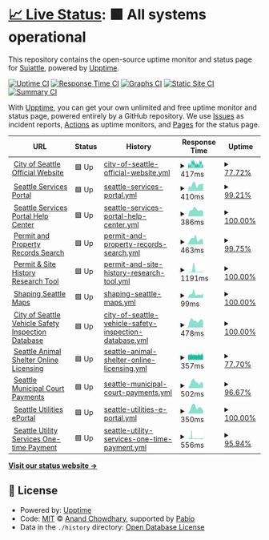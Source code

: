 # [📈 Live Status](https://Suiattle.github.io/upptime): <!--live status--> **🟩 All systems operational**

This repository contains the open-source uptime monitor and status page for [Suiattle](https://Suiattle.github.io/upptime), powered by [Upptime](https://github.com/upptime/upptime).

[![Uptime CI](https://github.com/Suiattle/upptime/workflows/Uptime%20CI/badge.svg)](https://github.com/Suiattle/upptime/actions?query=workflow%3A%22Uptime+CI%22)
[![Response Time CI](https://github.com/Suiattle/upptime/workflows/Response%20Time%20CI/badge.svg)](https://github.com/Suiattle/upptime/actions?query=workflow%3A%22Response+Time+CI%22)
[![Graphs CI](https://github.com/Suiattle/upptime/workflows/Graphs%20CI/badge.svg)](https://github.com/Suiattle/upptime/actions?query=workflow%3A%22Graphs+CI%22)
[![Static Site CI](https://github.com/Suiattle/upptime/workflows/Static%20Site%20CI/badge.svg)](https://github.com/Suiattle/upptime/actions?query=workflow%3A%22Static+Site+CI%22)
[![Summary CI](https://github.com/Suiattle/upptime/workflows/Summary%20CI/badge.svg)](https://github.com/Suiattle/upptime/actions?query=workflow%3A%22Summary+CI%22)

With [Upptime](https://upptime.js.org), you can get your own unlimited and free uptime monitor and status page, powered entirely by a GitHub repository. We use [Issues](https://github.com/Suiattle/upptime/issues) as incident reports, [Actions](https://github.com/Suiattle/upptime/actions) as uptime monitors, and [Pages](https://Suiattle.github.io/upptime) for the status page.

<!--start: status pages-->
<!-- This summary is generated by Upptime (https://github.com/upptime/upptime) -->
<!-- Do not edit this manually, your changes will be overwritten -->
<!-- prettier-ignore -->
| URL | Status | History | Response Time | Uptime |
| --- | ------ | ------- | ------------- | ------ |
| <img alt="" src="https://icons.duckduckgo.com/ip3/www.seattle.gov.ico" height="13"> [City of Seattle Official Website](https://www.seattle.gov) | 🟩 Up | [city-of-seattle-official-website.yml](https://github.com/Suiattle/upptime/commits/HEAD/history/city-of-seattle-official-website.yml) | <details><summary><img alt="Response time graph" src="./graphs/city-of-seattle-official-website/response-time-week.png" height="20"> 417ms</summary><br><a href="https://Suiattle.github.io/upptime/history/city-of-seattle-official-website"><img alt="Response time 411" src="https://img.shields.io/endpoint?url=https%3A%2F%2Fraw.githubusercontent.com%2FSuiattle%2Fupptime%2FHEAD%2Fapi%2Fcity-of-seattle-official-website%2Fresponse-time.json"></a><br><a href="https://Suiattle.github.io/upptime/history/city-of-seattle-official-website"><img alt="24-hour response time 262" src="https://img.shields.io/endpoint?url=https%3A%2F%2Fraw.githubusercontent.com%2FSuiattle%2Fupptime%2FHEAD%2Fapi%2Fcity-of-seattle-official-website%2Fresponse-time-day.json"></a><br><a href="https://Suiattle.github.io/upptime/history/city-of-seattle-official-website"><img alt="7-day response time 417" src="https://img.shields.io/endpoint?url=https%3A%2F%2Fraw.githubusercontent.com%2FSuiattle%2Fupptime%2FHEAD%2Fapi%2Fcity-of-seattle-official-website%2Fresponse-time-week.json"></a><br><a href="https://Suiattle.github.io/upptime/history/city-of-seattle-official-website"><img alt="30-day response time 386" src="https://img.shields.io/endpoint?url=https%3A%2F%2Fraw.githubusercontent.com%2FSuiattle%2Fupptime%2FHEAD%2Fapi%2Fcity-of-seattle-official-website%2Fresponse-time-month.json"></a><br><a href="https://Suiattle.github.io/upptime/history/city-of-seattle-official-website"><img alt="1-year response time 411" src="https://img.shields.io/endpoint?url=https%3A%2F%2Fraw.githubusercontent.com%2FSuiattle%2Fupptime%2FHEAD%2Fapi%2Fcity-of-seattle-official-website%2Fresponse-time-year.json"></a></details> | <details><summary><a href="https://Suiattle.github.io/upptime/history/city-of-seattle-official-website">77.72%</a></summary><a href="https://Suiattle.github.io/upptime/history/city-of-seattle-official-website"><img alt="All-time uptime 97.96%" src="https://img.shields.io/endpoint?url=https%3A%2F%2Fraw.githubusercontent.com%2FSuiattle%2Fupptime%2FHEAD%2Fapi%2Fcity-of-seattle-official-website%2Fuptime.json"></a><br><a href="https://Suiattle.github.io/upptime/history/city-of-seattle-official-website"><img alt="24-hour uptime 47.36%" src="https://img.shields.io/endpoint?url=https%3A%2F%2Fraw.githubusercontent.com%2FSuiattle%2Fupptime%2FHEAD%2Fapi%2Fcity-of-seattle-official-website%2Fuptime-day.json"></a><br><a href="https://Suiattle.github.io/upptime/history/city-of-seattle-official-website"><img alt="7-day uptime 77.72%" src="https://img.shields.io/endpoint?url=https%3A%2F%2Fraw.githubusercontent.com%2FSuiattle%2Fupptime%2FHEAD%2Fapi%2Fcity-of-seattle-official-website%2Fuptime-week.json"></a><br><a href="https://Suiattle.github.io/upptime/history/city-of-seattle-official-website"><img alt="30-day uptime 92.71%" src="https://img.shields.io/endpoint?url=https%3A%2F%2Fraw.githubusercontent.com%2FSuiattle%2Fupptime%2FHEAD%2Fapi%2Fcity-of-seattle-official-website%2Fuptime-month.json"></a><br><a href="https://Suiattle.github.io/upptime/history/city-of-seattle-official-website"><img alt="1-year uptime 97.96%" src="https://img.shields.io/endpoint?url=https%3A%2F%2Fraw.githubusercontent.com%2FSuiattle%2Fupptime%2FHEAD%2Fapi%2Fcity-of-seattle-official-website%2Fuptime-year.json"></a></details>
| <img alt="" src="https://icons.duckduckgo.com/ip3/services.seattle.gov.ico" height="13"> [Seattle Services Portal](https://services.seattle.gov/portal/) | 🟩 Up | [seattle-services-portal.yml](https://github.com/Suiattle/upptime/commits/HEAD/history/seattle-services-portal.yml) | <details><summary><img alt="Response time graph" src="./graphs/seattle-services-portal/response-time-week.png" height="20"> 410ms</summary><br><a href="https://Suiattle.github.io/upptime/history/seattle-services-portal"><img alt="Response time 393" src="https://img.shields.io/endpoint?url=https%3A%2F%2Fraw.githubusercontent.com%2FSuiattle%2Fupptime%2FHEAD%2Fapi%2Fseattle-services-portal%2Fresponse-time.json"></a><br><a href="https://Suiattle.github.io/upptime/history/seattle-services-portal"><img alt="24-hour response time 468" src="https://img.shields.io/endpoint?url=https%3A%2F%2Fraw.githubusercontent.com%2FSuiattle%2Fupptime%2FHEAD%2Fapi%2Fseattle-services-portal%2Fresponse-time-day.json"></a><br><a href="https://Suiattle.github.io/upptime/history/seattle-services-portal"><img alt="7-day response time 410" src="https://img.shields.io/endpoint?url=https%3A%2F%2Fraw.githubusercontent.com%2FSuiattle%2Fupptime%2FHEAD%2Fapi%2Fseattle-services-portal%2Fresponse-time-week.json"></a><br><a href="https://Suiattle.github.io/upptime/history/seattle-services-portal"><img alt="30-day response time 384" src="https://img.shields.io/endpoint?url=https%3A%2F%2Fraw.githubusercontent.com%2FSuiattle%2Fupptime%2FHEAD%2Fapi%2Fseattle-services-portal%2Fresponse-time-month.json"></a><br><a href="https://Suiattle.github.io/upptime/history/seattle-services-portal"><img alt="1-year response time 393" src="https://img.shields.io/endpoint?url=https%3A%2F%2Fraw.githubusercontent.com%2FSuiattle%2Fupptime%2FHEAD%2Fapi%2Fseattle-services-portal%2Fresponse-time-year.json"></a></details> | <details><summary><a href="https://Suiattle.github.io/upptime/history/seattle-services-portal">99.21%</a></summary><a href="https://Suiattle.github.io/upptime/history/seattle-services-portal"><img alt="All-time uptime 99.75%" src="https://img.shields.io/endpoint?url=https%3A%2F%2Fraw.githubusercontent.com%2FSuiattle%2Fupptime%2FHEAD%2Fapi%2Fseattle-services-portal%2Fuptime.json"></a><br><a href="https://Suiattle.github.io/upptime/history/seattle-services-portal"><img alt="24-hour uptime 98.55%" src="https://img.shields.io/endpoint?url=https%3A%2F%2Fraw.githubusercontent.com%2FSuiattle%2Fupptime%2FHEAD%2Fapi%2Fseattle-services-portal%2Fuptime-day.json"></a><br><a href="https://Suiattle.github.io/upptime/history/seattle-services-portal"><img alt="7-day uptime 99.21%" src="https://img.shields.io/endpoint?url=https%3A%2F%2Fraw.githubusercontent.com%2FSuiattle%2Fupptime%2FHEAD%2Fapi%2Fseattle-services-portal%2Fuptime-week.json"></a><br><a href="https://Suiattle.github.io/upptime/history/seattle-services-portal"><img alt="30-day uptime 99.48%" src="https://img.shields.io/endpoint?url=https%3A%2F%2Fraw.githubusercontent.com%2FSuiattle%2Fupptime%2FHEAD%2Fapi%2Fseattle-services-portal%2Fuptime-month.json"></a><br><a href="https://Suiattle.github.io/upptime/history/seattle-services-portal"><img alt="1-year uptime 99.75%" src="https://img.shields.io/endpoint?url=https%3A%2F%2Fraw.githubusercontent.com%2FSuiattle%2Fupptime%2FHEAD%2Fapi%2Fseattle-services-portal%2Fuptime-year.json"></a></details>
| <img alt="" src="https://icons.duckduckgo.com/ip3/seattlegov.zendesk.com.ico" height="13"> [Seattle Services Portal Help Center](https://seattlegov.zendesk.com/hc/) | 🟩 Up | [seattle-services-portal-help-center.yml](https://github.com/Suiattle/upptime/commits/HEAD/history/seattle-services-portal-help-center.yml) | <details><summary><img alt="Response time graph" src="./graphs/seattle-services-portal-help-center/response-time-week.png" height="20"> 386ms</summary><br><a href="https://Suiattle.github.io/upptime/history/seattle-services-portal-help-center"><img alt="Response time 407" src="https://img.shields.io/endpoint?url=https%3A%2F%2Fraw.githubusercontent.com%2FSuiattle%2Fupptime%2FHEAD%2Fapi%2Fseattle-services-portal-help-center%2Fresponse-time.json"></a><br><a href="https://Suiattle.github.io/upptime/history/seattle-services-portal-help-center"><img alt="24-hour response time 307" src="https://img.shields.io/endpoint?url=https%3A%2F%2Fraw.githubusercontent.com%2FSuiattle%2Fupptime%2FHEAD%2Fapi%2Fseattle-services-portal-help-center%2Fresponse-time-day.json"></a><br><a href="https://Suiattle.github.io/upptime/history/seattle-services-portal-help-center"><img alt="7-day response time 386" src="https://img.shields.io/endpoint?url=https%3A%2F%2Fraw.githubusercontent.com%2FSuiattle%2Fupptime%2FHEAD%2Fapi%2Fseattle-services-portal-help-center%2Fresponse-time-week.json"></a><br><a href="https://Suiattle.github.io/upptime/history/seattle-services-portal-help-center"><img alt="30-day response time 383" src="https://img.shields.io/endpoint?url=https%3A%2F%2Fraw.githubusercontent.com%2FSuiattle%2Fupptime%2FHEAD%2Fapi%2Fseattle-services-portal-help-center%2Fresponse-time-month.json"></a><br><a href="https://Suiattle.github.io/upptime/history/seattle-services-portal-help-center"><img alt="1-year response time 407" src="https://img.shields.io/endpoint?url=https%3A%2F%2Fraw.githubusercontent.com%2FSuiattle%2Fupptime%2FHEAD%2Fapi%2Fseattle-services-portal-help-center%2Fresponse-time-year.json"></a></details> | <details><summary><a href="https://Suiattle.github.io/upptime/history/seattle-services-portal-help-center">100.00%</a></summary><a href="https://Suiattle.github.io/upptime/history/seattle-services-portal-help-center"><img alt="All-time uptime 100.00%" src="https://img.shields.io/endpoint?url=https%3A%2F%2Fraw.githubusercontent.com%2FSuiattle%2Fupptime%2FHEAD%2Fapi%2Fseattle-services-portal-help-center%2Fuptime.json"></a><br><a href="https://Suiattle.github.io/upptime/history/seattle-services-portal-help-center"><img alt="24-hour uptime 100.00%" src="https://img.shields.io/endpoint?url=https%3A%2F%2Fraw.githubusercontent.com%2FSuiattle%2Fupptime%2FHEAD%2Fapi%2Fseattle-services-portal-help-center%2Fuptime-day.json"></a><br><a href="https://Suiattle.github.io/upptime/history/seattle-services-portal-help-center"><img alt="7-day uptime 100.00%" src="https://img.shields.io/endpoint?url=https%3A%2F%2Fraw.githubusercontent.com%2FSuiattle%2Fupptime%2FHEAD%2Fapi%2Fseattle-services-portal-help-center%2Fuptime-week.json"></a><br><a href="https://Suiattle.github.io/upptime/history/seattle-services-portal-help-center"><img alt="30-day uptime 100.00%" src="https://img.shields.io/endpoint?url=https%3A%2F%2Fraw.githubusercontent.com%2FSuiattle%2Fupptime%2FHEAD%2Fapi%2Fseattle-services-portal-help-center%2Fuptime-month.json"></a><br><a href="https://Suiattle.github.io/upptime/history/seattle-services-portal-help-center"><img alt="1-year uptime 100.00%" src="https://img.shields.io/endpoint?url=https%3A%2F%2Fraw.githubusercontent.com%2FSuiattle%2Fupptime%2FHEAD%2Fapi%2Fseattle-services-portal-help-center%2Fuptime-year.json"></a></details>
| <img alt="" src="https://icons.duckduckgo.com/ip3/web.seattle.gov.ico" height="13"> [Permit and Property Records Search](https://web.seattle.gov/dpd/edms/) | 🟩 Up | [permit-and-property-records-search.yml](https://github.com/Suiattle/upptime/commits/HEAD/history/permit-and-property-records-search.yml) | <details><summary><img alt="Response time graph" src="./graphs/permit-and-property-records-search/response-time-week.png" height="20"> 463ms</summary><br><a href="https://Suiattle.github.io/upptime/history/permit-and-property-records-search"><img alt="Response time 291" src="https://img.shields.io/endpoint?url=https%3A%2F%2Fraw.githubusercontent.com%2FSuiattle%2Fupptime%2FHEAD%2Fapi%2Fpermit-and-property-records-search%2Fresponse-time.json"></a><br><a href="https://Suiattle.github.io/upptime/history/permit-and-property-records-search"><img alt="24-hour response time 339" src="https://img.shields.io/endpoint?url=https%3A%2F%2Fraw.githubusercontent.com%2FSuiattle%2Fupptime%2FHEAD%2Fapi%2Fpermit-and-property-records-search%2Fresponse-time-day.json"></a><br><a href="https://Suiattle.github.io/upptime/history/permit-and-property-records-search"><img alt="7-day response time 463" src="https://img.shields.io/endpoint?url=https%3A%2F%2Fraw.githubusercontent.com%2FSuiattle%2Fupptime%2FHEAD%2Fapi%2Fpermit-and-property-records-search%2Fresponse-time-week.json"></a><br><a href="https://Suiattle.github.io/upptime/history/permit-and-property-records-search"><img alt="30-day response time 340" src="https://img.shields.io/endpoint?url=https%3A%2F%2Fraw.githubusercontent.com%2FSuiattle%2Fupptime%2FHEAD%2Fapi%2Fpermit-and-property-records-search%2Fresponse-time-month.json"></a><br><a href="https://Suiattle.github.io/upptime/history/permit-and-property-records-search"><img alt="1-year response time 291" src="https://img.shields.io/endpoint?url=https%3A%2F%2Fraw.githubusercontent.com%2FSuiattle%2Fupptime%2FHEAD%2Fapi%2Fpermit-and-property-records-search%2Fresponse-time-year.json"></a></details> | <details><summary><a href="https://Suiattle.github.io/upptime/history/permit-and-property-records-search">99.75%</a></summary><a href="https://Suiattle.github.io/upptime/history/permit-and-property-records-search"><img alt="All-time uptime 99.98%" src="https://img.shields.io/endpoint?url=https%3A%2F%2Fraw.githubusercontent.com%2FSuiattle%2Fupptime%2FHEAD%2Fapi%2Fpermit-and-property-records-search%2Fuptime.json"></a><br><a href="https://Suiattle.github.io/upptime/history/permit-and-property-records-search"><img alt="24-hour uptime 100.00%" src="https://img.shields.io/endpoint?url=https%3A%2F%2Fraw.githubusercontent.com%2FSuiattle%2Fupptime%2FHEAD%2Fapi%2Fpermit-and-property-records-search%2Fuptime-day.json"></a><br><a href="https://Suiattle.github.io/upptime/history/permit-and-property-records-search"><img alt="7-day uptime 99.75%" src="https://img.shields.io/endpoint?url=https%3A%2F%2Fraw.githubusercontent.com%2FSuiattle%2Fupptime%2FHEAD%2Fapi%2Fpermit-and-property-records-search%2Fuptime-week.json"></a><br><a href="https://Suiattle.github.io/upptime/history/permit-and-property-records-search"><img alt="30-day uptime 99.94%" src="https://img.shields.io/endpoint?url=https%3A%2F%2Fraw.githubusercontent.com%2FSuiattle%2Fupptime%2FHEAD%2Fapi%2Fpermit-and-property-records-search%2Fuptime-month.json"></a><br><a href="https://Suiattle.github.io/upptime/history/permit-and-property-records-search"><img alt="1-year uptime 99.98%" src="https://img.shields.io/endpoint?url=https%3A%2F%2Fraw.githubusercontent.com%2FSuiattle%2Fupptime%2FHEAD%2Fapi%2Fpermit-and-property-records-search%2Fuptime-year.json"></a></details>
| <img alt="" src="https://icons.duckduckgo.com/ip3/maps.seattle.gov.ico" height="13"> [Permit & Site History Research Tool](https://maps.seattle.gov/sdcipermithistory/) | 🟩 Up | [permit-and-site-history-research-tool.yml](https://github.com/Suiattle/upptime/commits/HEAD/history/permit-and-site-history-research-tool.yml) | <details><summary><img alt="Response time graph" src="./graphs/permit-and-site-history-research-tool/response-time-week.png" height="20"> 1191ms</summary><br><a href="https://Suiattle.github.io/upptime/history/permit-and-site-history-research-tool"><img alt="Response time 496" src="https://img.shields.io/endpoint?url=https%3A%2F%2Fraw.githubusercontent.com%2FSuiattle%2Fupptime%2FHEAD%2Fapi%2Fpermit-and-site-history-research-tool%2Fresponse-time.json"></a><br><a href="https://Suiattle.github.io/upptime/history/permit-and-site-history-research-tool"><img alt="24-hour response time 347" src="https://img.shields.io/endpoint?url=https%3A%2F%2Fraw.githubusercontent.com%2FSuiattle%2Fupptime%2FHEAD%2Fapi%2Fpermit-and-site-history-research-tool%2Fresponse-time-day.json"></a><br><a href="https://Suiattle.github.io/upptime/history/permit-and-site-history-research-tool"><img alt="7-day response time 1191" src="https://img.shields.io/endpoint?url=https%3A%2F%2Fraw.githubusercontent.com%2FSuiattle%2Fupptime%2FHEAD%2Fapi%2Fpermit-and-site-history-research-tool%2Fresponse-time-week.json"></a><br><a href="https://Suiattle.github.io/upptime/history/permit-and-site-history-research-tool"><img alt="30-day response time 513" src="https://img.shields.io/endpoint?url=https%3A%2F%2Fraw.githubusercontent.com%2FSuiattle%2Fupptime%2FHEAD%2Fapi%2Fpermit-and-site-history-research-tool%2Fresponse-time-month.json"></a><br><a href="https://Suiattle.github.io/upptime/history/permit-and-site-history-research-tool"><img alt="1-year response time 496" src="https://img.shields.io/endpoint?url=https%3A%2F%2Fraw.githubusercontent.com%2FSuiattle%2Fupptime%2FHEAD%2Fapi%2Fpermit-and-site-history-research-tool%2Fresponse-time-year.json"></a></details> | <details><summary><a href="https://Suiattle.github.io/upptime/history/permit-and-site-history-research-tool">100.00%</a></summary><a href="https://Suiattle.github.io/upptime/history/permit-and-site-history-research-tool"><img alt="All-time uptime 99.99%" src="https://img.shields.io/endpoint?url=https%3A%2F%2Fraw.githubusercontent.com%2FSuiattle%2Fupptime%2FHEAD%2Fapi%2Fpermit-and-site-history-research-tool%2Fuptime.json"></a><br><a href="https://Suiattle.github.io/upptime/history/permit-and-site-history-research-tool"><img alt="24-hour uptime 100.00%" src="https://img.shields.io/endpoint?url=https%3A%2F%2Fraw.githubusercontent.com%2FSuiattle%2Fupptime%2FHEAD%2Fapi%2Fpermit-and-site-history-research-tool%2Fuptime-day.json"></a><br><a href="https://Suiattle.github.io/upptime/history/permit-and-site-history-research-tool"><img alt="7-day uptime 100.00%" src="https://img.shields.io/endpoint?url=https%3A%2F%2Fraw.githubusercontent.com%2FSuiattle%2Fupptime%2FHEAD%2Fapi%2Fpermit-and-site-history-research-tool%2Fuptime-week.json"></a><br><a href="https://Suiattle.github.io/upptime/history/permit-and-site-history-research-tool"><img alt="30-day uptime 100.00%" src="https://img.shields.io/endpoint?url=https%3A%2F%2Fraw.githubusercontent.com%2FSuiattle%2Fupptime%2FHEAD%2Fapi%2Fpermit-and-site-history-research-tool%2Fuptime-month.json"></a><br><a href="https://Suiattle.github.io/upptime/history/permit-and-site-history-research-tool"><img alt="1-year uptime 99.99%" src="https://img.shields.io/endpoint?url=https%3A%2F%2Fraw.githubusercontent.com%2FSuiattle%2Fupptime%2FHEAD%2Fapi%2Fpermit-and-site-history-research-tool%2Fuptime-year.json"></a></details>
| <img alt="" src="https://icons.duckduckgo.com/ip3/web.seattle.gov.ico" height="13"> [Shaping Seattle Maps](https://web.seattle.gov/sdci/ShapingSeattle/) | 🟩 Up | [shaping-seattle-maps.yml](https://github.com/Suiattle/upptime/commits/HEAD/history/shaping-seattle-maps.yml) | <details><summary><img alt="Response time graph" src="./graphs/shaping-seattle-maps/response-time-week.png" height="20"> 99ms</summary><br><a href="https://Suiattle.github.io/upptime/history/shaping-seattle-maps"><img alt="Response time 112" src="https://img.shields.io/endpoint?url=https%3A%2F%2Fraw.githubusercontent.com%2FSuiattle%2Fupptime%2FHEAD%2Fapi%2Fshaping-seattle-maps%2Fresponse-time.json"></a><br><a href="https://Suiattle.github.io/upptime/history/shaping-seattle-maps"><img alt="24-hour response time 108" src="https://img.shields.io/endpoint?url=https%3A%2F%2Fraw.githubusercontent.com%2FSuiattle%2Fupptime%2FHEAD%2Fapi%2Fshaping-seattle-maps%2Fresponse-time-day.json"></a><br><a href="https://Suiattle.github.io/upptime/history/shaping-seattle-maps"><img alt="7-day response time 99" src="https://img.shields.io/endpoint?url=https%3A%2F%2Fraw.githubusercontent.com%2FSuiattle%2Fupptime%2FHEAD%2Fapi%2Fshaping-seattle-maps%2Fresponse-time-week.json"></a><br><a href="https://Suiattle.github.io/upptime/history/shaping-seattle-maps"><img alt="30-day response time 218" src="https://img.shields.io/endpoint?url=https%3A%2F%2Fraw.githubusercontent.com%2FSuiattle%2Fupptime%2FHEAD%2Fapi%2Fshaping-seattle-maps%2Fresponse-time-month.json"></a><br><a href="https://Suiattle.github.io/upptime/history/shaping-seattle-maps"><img alt="1-year response time 112" src="https://img.shields.io/endpoint?url=https%3A%2F%2Fraw.githubusercontent.com%2FSuiattle%2Fupptime%2FHEAD%2Fapi%2Fshaping-seattle-maps%2Fresponse-time-year.json"></a></details> | <details><summary><a href="https://Suiattle.github.io/upptime/history/shaping-seattle-maps">100.00%</a></summary><a href="https://Suiattle.github.io/upptime/history/shaping-seattle-maps"><img alt="All-time uptime 99.93%" src="https://img.shields.io/endpoint?url=https%3A%2F%2Fraw.githubusercontent.com%2FSuiattle%2Fupptime%2FHEAD%2Fapi%2Fshaping-seattle-maps%2Fuptime.json"></a><br><a href="https://Suiattle.github.io/upptime/history/shaping-seattle-maps"><img alt="24-hour uptime 100.00%" src="https://img.shields.io/endpoint?url=https%3A%2F%2Fraw.githubusercontent.com%2FSuiattle%2Fupptime%2FHEAD%2Fapi%2Fshaping-seattle-maps%2Fuptime-day.json"></a><br><a href="https://Suiattle.github.io/upptime/history/shaping-seattle-maps"><img alt="7-day uptime 100.00%" src="https://img.shields.io/endpoint?url=https%3A%2F%2Fraw.githubusercontent.com%2FSuiattle%2Fupptime%2FHEAD%2Fapi%2Fshaping-seattle-maps%2Fuptime-week.json"></a><br><a href="https://Suiattle.github.io/upptime/history/shaping-seattle-maps"><img alt="30-day uptime 99.92%" src="https://img.shields.io/endpoint?url=https%3A%2F%2Fraw.githubusercontent.com%2FSuiattle%2Fupptime%2FHEAD%2Fapi%2Fshaping-seattle-maps%2Fuptime-month.json"></a><br><a href="https://Suiattle.github.io/upptime/history/shaping-seattle-maps"><img alt="1-year uptime 99.93%" src="https://img.shields.io/endpoint?url=https%3A%2F%2Fraw.githubusercontent.com%2FSuiattle%2Fupptime%2FHEAD%2Fapi%2Fshaping-seattle-maps%2Fuptime-year.json"></a></details>
| <img alt="" src="https://icons.duckduckgo.com/ip3/web6.seattle.gov.ico" height="13"> [City of Seattle Vehicle Safety Inspection Database](https://web6.seattle.gov/FAS/Vsid) | 🟩 Up | [city-of-seattle-vehicle-safety-inspection-database.yml](https://github.com/Suiattle/upptime/commits/HEAD/history/city-of-seattle-vehicle-safety-inspection-database.yml) | <details><summary><img alt="Response time graph" src="./graphs/city-of-seattle-vehicle-safety-inspection-database/response-time-week.png" height="20"> 478ms</summary><br><a href="https://Suiattle.github.io/upptime/history/city-of-seattle-vehicle-safety-inspection-database"><img alt="Response time 350" src="https://img.shields.io/endpoint?url=https%3A%2F%2Fraw.githubusercontent.com%2FSuiattle%2Fupptime%2FHEAD%2Fapi%2Fcity-of-seattle-vehicle-safety-inspection-database%2Fresponse-time.json"></a><br><a href="https://Suiattle.github.io/upptime/history/city-of-seattle-vehicle-safety-inspection-database"><img alt="24-hour response time 452" src="https://img.shields.io/endpoint?url=https%3A%2F%2Fraw.githubusercontent.com%2FSuiattle%2Fupptime%2FHEAD%2Fapi%2Fcity-of-seattle-vehicle-safety-inspection-database%2Fresponse-time-day.json"></a><br><a href="https://Suiattle.github.io/upptime/history/city-of-seattle-vehicle-safety-inspection-database"><img alt="7-day response time 478" src="https://img.shields.io/endpoint?url=https%3A%2F%2Fraw.githubusercontent.com%2FSuiattle%2Fupptime%2FHEAD%2Fapi%2Fcity-of-seattle-vehicle-safety-inspection-database%2Fresponse-time-week.json"></a><br><a href="https://Suiattle.github.io/upptime/history/city-of-seattle-vehicle-safety-inspection-database"><img alt="30-day response time 387" src="https://img.shields.io/endpoint?url=https%3A%2F%2Fraw.githubusercontent.com%2FSuiattle%2Fupptime%2FHEAD%2Fapi%2Fcity-of-seattle-vehicle-safety-inspection-database%2Fresponse-time-month.json"></a><br><a href="https://Suiattle.github.io/upptime/history/city-of-seattle-vehicle-safety-inspection-database"><img alt="1-year response time 350" src="https://img.shields.io/endpoint?url=https%3A%2F%2Fraw.githubusercontent.com%2FSuiattle%2Fupptime%2FHEAD%2Fapi%2Fcity-of-seattle-vehicle-safety-inspection-database%2Fresponse-time-year.json"></a></details> | <details><summary><a href="https://Suiattle.github.io/upptime/history/city-of-seattle-vehicle-safety-inspection-database">100.00%</a></summary><a href="https://Suiattle.github.io/upptime/history/city-of-seattle-vehicle-safety-inspection-database"><img alt="All-time uptime 100.00%" src="https://img.shields.io/endpoint?url=https%3A%2F%2Fraw.githubusercontent.com%2FSuiattle%2Fupptime%2FHEAD%2Fapi%2Fcity-of-seattle-vehicle-safety-inspection-database%2Fuptime.json"></a><br><a href="https://Suiattle.github.io/upptime/history/city-of-seattle-vehicle-safety-inspection-database"><img alt="24-hour uptime 100.00%" src="https://img.shields.io/endpoint?url=https%3A%2F%2Fraw.githubusercontent.com%2FSuiattle%2Fupptime%2FHEAD%2Fapi%2Fcity-of-seattle-vehicle-safety-inspection-database%2Fuptime-day.json"></a><br><a href="https://Suiattle.github.io/upptime/history/city-of-seattle-vehicle-safety-inspection-database"><img alt="7-day uptime 100.00%" src="https://img.shields.io/endpoint?url=https%3A%2F%2Fraw.githubusercontent.com%2FSuiattle%2Fupptime%2FHEAD%2Fapi%2Fcity-of-seattle-vehicle-safety-inspection-database%2Fuptime-week.json"></a><br><a href="https://Suiattle.github.io/upptime/history/city-of-seattle-vehicle-safety-inspection-database"><img alt="30-day uptime 100.00%" src="https://img.shields.io/endpoint?url=https%3A%2F%2Fraw.githubusercontent.com%2FSuiattle%2Fupptime%2FHEAD%2Fapi%2Fcity-of-seattle-vehicle-safety-inspection-database%2Fuptime-month.json"></a><br><a href="https://Suiattle.github.io/upptime/history/city-of-seattle-vehicle-safety-inspection-database"><img alt="1-year uptime 100.00%" src="https://img.shields.io/endpoint?url=https%3A%2F%2Fraw.githubusercontent.com%2FSuiattle%2Fupptime%2FHEAD%2Fapi%2Fcity-of-seattle-vehicle-safety-inspection-database%2Fuptime-year.json"></a></details>
| <img alt="" src="https://icons.duckduckgo.com/ip3/www.seattle.gov.ico" height="13"> [Seattle Animal Shelter Online Licensing](https://www.seattle.gov/animal-shelter/license/online-pet-licensing) | 🟩 Up | [seattle-animal-shelter-online-licensing.yml](https://github.com/Suiattle/upptime/commits/HEAD/history/seattle-animal-shelter-online-licensing.yml) | <details><summary><img alt="Response time graph" src="./graphs/seattle-animal-shelter-online-licensing/response-time-week.png" height="20"> 357ms</summary><br><a href="https://Suiattle.github.io/upptime/history/seattle-animal-shelter-online-licensing"><img alt="Response time 488" src="https://img.shields.io/endpoint?url=https%3A%2F%2Fraw.githubusercontent.com%2FSuiattle%2Fupptime%2FHEAD%2Fapi%2Fseattle-animal-shelter-online-licensing%2Fresponse-time.json"></a><br><a href="https://Suiattle.github.io/upptime/history/seattle-animal-shelter-online-licensing"><img alt="24-hour response time 392" src="https://img.shields.io/endpoint?url=https%3A%2F%2Fraw.githubusercontent.com%2FSuiattle%2Fupptime%2FHEAD%2Fapi%2Fseattle-animal-shelter-online-licensing%2Fresponse-time-day.json"></a><br><a href="https://Suiattle.github.io/upptime/history/seattle-animal-shelter-online-licensing"><img alt="7-day response time 357" src="https://img.shields.io/endpoint?url=https%3A%2F%2Fraw.githubusercontent.com%2FSuiattle%2Fupptime%2FHEAD%2Fapi%2Fseattle-animal-shelter-online-licensing%2Fresponse-time-week.json"></a><br><a href="https://Suiattle.github.io/upptime/history/seattle-animal-shelter-online-licensing"><img alt="30-day response time 431" src="https://img.shields.io/endpoint?url=https%3A%2F%2Fraw.githubusercontent.com%2FSuiattle%2Fupptime%2FHEAD%2Fapi%2Fseattle-animal-shelter-online-licensing%2Fresponse-time-month.json"></a><br><a href="https://Suiattle.github.io/upptime/history/seattle-animal-shelter-online-licensing"><img alt="1-year response time 488" src="https://img.shields.io/endpoint?url=https%3A%2F%2Fraw.githubusercontent.com%2FSuiattle%2Fupptime%2FHEAD%2Fapi%2Fseattle-animal-shelter-online-licensing%2Fresponse-time-year.json"></a></details> | <details><summary><a href="https://Suiattle.github.io/upptime/history/seattle-animal-shelter-online-licensing">77.70%</a></summary><a href="https://Suiattle.github.io/upptime/history/seattle-animal-shelter-online-licensing"><img alt="All-time uptime 97.99%" src="https://img.shields.io/endpoint?url=https%3A%2F%2Fraw.githubusercontent.com%2FSuiattle%2Fupptime%2FHEAD%2Fapi%2Fseattle-animal-shelter-online-licensing%2Fuptime.json"></a><br><a href="https://Suiattle.github.io/upptime/history/seattle-animal-shelter-online-licensing"><img alt="24-hour uptime 47.34%" src="https://img.shields.io/endpoint?url=https%3A%2F%2Fraw.githubusercontent.com%2FSuiattle%2Fupptime%2FHEAD%2Fapi%2Fseattle-animal-shelter-online-licensing%2Fuptime-day.json"></a><br><a href="https://Suiattle.github.io/upptime/history/seattle-animal-shelter-online-licensing"><img alt="7-day uptime 77.70%" src="https://img.shields.io/endpoint?url=https%3A%2F%2Fraw.githubusercontent.com%2FSuiattle%2Fupptime%2FHEAD%2Fapi%2Fseattle-animal-shelter-online-licensing%2Fuptime-week.json"></a><br><a href="https://Suiattle.github.io/upptime/history/seattle-animal-shelter-online-licensing"><img alt="30-day uptime 92.87%" src="https://img.shields.io/endpoint?url=https%3A%2F%2Fraw.githubusercontent.com%2FSuiattle%2Fupptime%2FHEAD%2Fapi%2Fseattle-animal-shelter-online-licensing%2Fuptime-month.json"></a><br><a href="https://Suiattle.github.io/upptime/history/seattle-animal-shelter-online-licensing"><img alt="1-year uptime 97.99%" src="https://img.shields.io/endpoint?url=https%3A%2F%2Fraw.githubusercontent.com%2FSuiattle%2Fupptime%2FHEAD%2Fapi%2Fseattle-animal-shelter-online-licensing%2Fuptime-year.json"></a></details>
| <img alt="" src="https://icons.duckduckgo.com/ip3/secure8.i-doxs.net.ico" height="13"> [Seattle Municipal Court Payments](https://secure8.i-doxs.net/SeattleSMC/) | 🟩 Up | [seattle-municipal-court-payments.yml](https://github.com/Suiattle/upptime/commits/HEAD/history/seattle-municipal-court-payments.yml) | <details><summary><img alt="Response time graph" src="./graphs/seattle-municipal-court-payments/response-time-week.png" height="20"> 502ms</summary><br><a href="https://Suiattle.github.io/upptime/history/seattle-municipal-court-payments"><img alt="Response time 440" src="https://img.shields.io/endpoint?url=https%3A%2F%2Fraw.githubusercontent.com%2FSuiattle%2Fupptime%2FHEAD%2Fapi%2Fseattle-municipal-court-payments%2Fresponse-time.json"></a><br><a href="https://Suiattle.github.io/upptime/history/seattle-municipal-court-payments"><img alt="24-hour response time 404" src="https://img.shields.io/endpoint?url=https%3A%2F%2Fraw.githubusercontent.com%2FSuiattle%2Fupptime%2FHEAD%2Fapi%2Fseattle-municipal-court-payments%2Fresponse-time-day.json"></a><br><a href="https://Suiattle.github.io/upptime/history/seattle-municipal-court-payments"><img alt="7-day response time 502" src="https://img.shields.io/endpoint?url=https%3A%2F%2Fraw.githubusercontent.com%2FSuiattle%2Fupptime%2FHEAD%2Fapi%2Fseattle-municipal-court-payments%2Fresponse-time-week.json"></a><br><a href="https://Suiattle.github.io/upptime/history/seattle-municipal-court-payments"><img alt="30-day response time 404" src="https://img.shields.io/endpoint?url=https%3A%2F%2Fraw.githubusercontent.com%2FSuiattle%2Fupptime%2FHEAD%2Fapi%2Fseattle-municipal-court-payments%2Fresponse-time-month.json"></a><br><a href="https://Suiattle.github.io/upptime/history/seattle-municipal-court-payments"><img alt="1-year response time 440" src="https://img.shields.io/endpoint?url=https%3A%2F%2Fraw.githubusercontent.com%2FSuiattle%2Fupptime%2FHEAD%2Fapi%2Fseattle-municipal-court-payments%2Fresponse-time-year.json"></a></details> | <details><summary><a href="https://Suiattle.github.io/upptime/history/seattle-municipal-court-payments">96.67%</a></summary><a href="https://Suiattle.github.io/upptime/history/seattle-municipal-court-payments"><img alt="All-time uptime 99.73%" src="https://img.shields.io/endpoint?url=https%3A%2F%2Fraw.githubusercontent.com%2FSuiattle%2Fupptime%2FHEAD%2Fapi%2Fseattle-municipal-court-payments%2Fuptime.json"></a><br><a href="https://Suiattle.github.io/upptime/history/seattle-municipal-court-payments"><img alt="24-hour uptime 100.00%" src="https://img.shields.io/endpoint?url=https%3A%2F%2Fraw.githubusercontent.com%2FSuiattle%2Fupptime%2FHEAD%2Fapi%2Fseattle-municipal-court-payments%2Fuptime-day.json"></a><br><a href="https://Suiattle.github.io/upptime/history/seattle-municipal-court-payments"><img alt="7-day uptime 96.67%" src="https://img.shields.io/endpoint?url=https%3A%2F%2Fraw.githubusercontent.com%2FSuiattle%2Fupptime%2FHEAD%2Fapi%2Fseattle-municipal-court-payments%2Fuptime-week.json"></a><br><a href="https://Suiattle.github.io/upptime/history/seattle-municipal-court-payments"><img alt="30-day uptime 99.23%" src="https://img.shields.io/endpoint?url=https%3A%2F%2Fraw.githubusercontent.com%2FSuiattle%2Fupptime%2FHEAD%2Fapi%2Fseattle-municipal-court-payments%2Fuptime-month.json"></a><br><a href="https://Suiattle.github.io/upptime/history/seattle-municipal-court-payments"><img alt="1-year uptime 99.73%" src="https://img.shields.io/endpoint?url=https%3A%2F%2Fraw.githubusercontent.com%2FSuiattle%2Fupptime%2FHEAD%2Fapi%2Fseattle-municipal-court-payments%2Fuptime-year.json"></a></details>
| <img alt="" src="https://icons.duckduckgo.com/ip3/myutilities.seattle.gov.ico" height="13"> [Seattle Utilities ePortal](https://myutilities.seattle.gov/eportal/) | 🟩 Up | [seattle-utilities-e-portal.yml](https://github.com/Suiattle/upptime/commits/HEAD/history/seattle-utilities-e-portal.yml) | <details><summary><img alt="Response time graph" src="./graphs/seattle-utilities-e-portal/response-time-week.png" height="20"> 350ms</summary><br><a href="https://Suiattle.github.io/upptime/history/seattle-utilities-e-portal"><img alt="Response time 257" src="https://img.shields.io/endpoint?url=https%3A%2F%2Fraw.githubusercontent.com%2FSuiattle%2Fupptime%2FHEAD%2Fapi%2Fseattle-utilities-e-portal%2Fresponse-time.json"></a><br><a href="https://Suiattle.github.io/upptime/history/seattle-utilities-e-portal"><img alt="24-hour response time 189" src="https://img.shields.io/endpoint?url=https%3A%2F%2Fraw.githubusercontent.com%2FSuiattle%2Fupptime%2FHEAD%2Fapi%2Fseattle-utilities-e-portal%2Fresponse-time-day.json"></a><br><a href="https://Suiattle.github.io/upptime/history/seattle-utilities-e-portal"><img alt="7-day response time 350" src="https://img.shields.io/endpoint?url=https%3A%2F%2Fraw.githubusercontent.com%2FSuiattle%2Fupptime%2FHEAD%2Fapi%2Fseattle-utilities-e-portal%2Fresponse-time-week.json"></a><br><a href="https://Suiattle.github.io/upptime/history/seattle-utilities-e-portal"><img alt="30-day response time 263" src="https://img.shields.io/endpoint?url=https%3A%2F%2Fraw.githubusercontent.com%2FSuiattle%2Fupptime%2FHEAD%2Fapi%2Fseattle-utilities-e-portal%2Fresponse-time-month.json"></a><br><a href="https://Suiattle.github.io/upptime/history/seattle-utilities-e-portal"><img alt="1-year response time 257" src="https://img.shields.io/endpoint?url=https%3A%2F%2Fraw.githubusercontent.com%2FSuiattle%2Fupptime%2FHEAD%2Fapi%2Fseattle-utilities-e-portal%2Fresponse-time-year.json"></a></details> | <details><summary><a href="https://Suiattle.github.io/upptime/history/seattle-utilities-e-portal">100.00%</a></summary><a href="https://Suiattle.github.io/upptime/history/seattle-utilities-e-portal"><img alt="All-time uptime 100.00%" src="https://img.shields.io/endpoint?url=https%3A%2F%2Fraw.githubusercontent.com%2FSuiattle%2Fupptime%2FHEAD%2Fapi%2Fseattle-utilities-e-portal%2Fuptime.json"></a><br><a href="https://Suiattle.github.io/upptime/history/seattle-utilities-e-portal"><img alt="24-hour uptime 100.00%" src="https://img.shields.io/endpoint?url=https%3A%2F%2Fraw.githubusercontent.com%2FSuiattle%2Fupptime%2FHEAD%2Fapi%2Fseattle-utilities-e-portal%2Fuptime-day.json"></a><br><a href="https://Suiattle.github.io/upptime/history/seattle-utilities-e-portal"><img alt="7-day uptime 100.00%" src="https://img.shields.io/endpoint?url=https%3A%2F%2Fraw.githubusercontent.com%2FSuiattle%2Fupptime%2FHEAD%2Fapi%2Fseattle-utilities-e-portal%2Fuptime-week.json"></a><br><a href="https://Suiattle.github.io/upptime/history/seattle-utilities-e-portal"><img alt="30-day uptime 100.00%" src="https://img.shields.io/endpoint?url=https%3A%2F%2Fraw.githubusercontent.com%2FSuiattle%2Fupptime%2FHEAD%2Fapi%2Fseattle-utilities-e-portal%2Fuptime-month.json"></a><br><a href="https://Suiattle.github.io/upptime/history/seattle-utilities-e-portal"><img alt="1-year uptime 100.00%" src="https://img.shields.io/endpoint?url=https%3A%2F%2Fraw.githubusercontent.com%2FSuiattle%2Fupptime%2FHEAD%2Fapi%2Fseattle-utilities-e-portal%2Fuptime-year.json"></a></details>
| <img alt="" src="https://icons.duckduckgo.com/ip3/utilities-self-service.ebill.seattle.gov.ico" height="13"> [Seattle Utility Services One-time Payment](https://utilities-self-service.ebill.seattle.gov/SeattleUtilities/OneTimeAdd.aspx) | 🟩 Up | [seattle-utility-services-one-time-payment.yml](https://github.com/Suiattle/upptime/commits/HEAD/history/seattle-utility-services-one-time-payment.yml) | <details><summary><img alt="Response time graph" src="./graphs/seattle-utility-services-one-time-payment/response-time-week.png" height="20"> 556ms</summary><br><a href="https://Suiattle.github.io/upptime/history/seattle-utility-services-one-time-payment"><img alt="Response time 346" src="https://img.shields.io/endpoint?url=https%3A%2F%2Fraw.githubusercontent.com%2FSuiattle%2Fupptime%2FHEAD%2Fapi%2Fseattle-utility-services-one-time-payment%2Fresponse-time.json"></a><br><a href="https://Suiattle.github.io/upptime/history/seattle-utility-services-one-time-payment"><img alt="24-hour response time 145" src="https://img.shields.io/endpoint?url=https%3A%2F%2Fraw.githubusercontent.com%2FSuiattle%2Fupptime%2FHEAD%2Fapi%2Fseattle-utility-services-one-time-payment%2Fresponse-time-day.json"></a><br><a href="https://Suiattle.github.io/upptime/history/seattle-utility-services-one-time-payment"><img alt="7-day response time 556" src="https://img.shields.io/endpoint?url=https%3A%2F%2Fraw.githubusercontent.com%2FSuiattle%2Fupptime%2FHEAD%2Fapi%2Fseattle-utility-services-one-time-payment%2Fresponse-time-week.json"></a><br><a href="https://Suiattle.github.io/upptime/history/seattle-utility-services-one-time-payment"><img alt="30-day response time 405" src="https://img.shields.io/endpoint?url=https%3A%2F%2Fraw.githubusercontent.com%2FSuiattle%2Fupptime%2FHEAD%2Fapi%2Fseattle-utility-services-one-time-payment%2Fresponse-time-month.json"></a><br><a href="https://Suiattle.github.io/upptime/history/seattle-utility-services-one-time-payment"><img alt="1-year response time 346" src="https://img.shields.io/endpoint?url=https%3A%2F%2Fraw.githubusercontent.com%2FSuiattle%2Fupptime%2FHEAD%2Fapi%2Fseattle-utility-services-one-time-payment%2Fresponse-time-year.json"></a></details> | <details><summary><a href="https://Suiattle.github.io/upptime/history/seattle-utility-services-one-time-payment">95.94%</a></summary><a href="https://Suiattle.github.io/upptime/history/seattle-utility-services-one-time-payment"><img alt="All-time uptime 99.20%" src="https://img.shields.io/endpoint?url=https%3A%2F%2Fraw.githubusercontent.com%2FSuiattle%2Fupptime%2FHEAD%2Fapi%2Fseattle-utility-services-one-time-payment%2Fuptime.json"></a><br><a href="https://Suiattle.github.io/upptime/history/seattle-utility-services-one-time-payment"><img alt="24-hour uptime 100.00%" src="https://img.shields.io/endpoint?url=https%3A%2F%2Fraw.githubusercontent.com%2FSuiattle%2Fupptime%2FHEAD%2Fapi%2Fseattle-utility-services-one-time-payment%2Fuptime-day.json"></a><br><a href="https://Suiattle.github.io/upptime/history/seattle-utility-services-one-time-payment"><img alt="7-day uptime 95.94%" src="https://img.shields.io/endpoint?url=https%3A%2F%2Fraw.githubusercontent.com%2FSuiattle%2Fupptime%2FHEAD%2Fapi%2Fseattle-utility-services-one-time-payment%2Fuptime-week.json"></a><br><a href="https://Suiattle.github.io/upptime/history/seattle-utility-services-one-time-payment"><img alt="30-day uptime 99.07%" src="https://img.shields.io/endpoint?url=https%3A%2F%2Fraw.githubusercontent.com%2FSuiattle%2Fupptime%2FHEAD%2Fapi%2Fseattle-utility-services-one-time-payment%2Fuptime-month.json"></a><br><a href="https://Suiattle.github.io/upptime/history/seattle-utility-services-one-time-payment"><img alt="1-year uptime 99.20%" src="https://img.shields.io/endpoint?url=https%3A%2F%2Fraw.githubusercontent.com%2FSuiattle%2Fupptime%2FHEAD%2Fapi%2Fseattle-utility-services-one-time-payment%2Fuptime-year.json"></a></details>

<!--end: status pages-->

[**Visit our status website →**](https://Suiattle.github.io/upptime)

## 📄 License

- Powered by: [Upptime](https://github.com/upptime/upptime)
- Code: [MIT](./LICENSE) © [Anand Chowdhary](https://anandchowdhary.com), supported by [Pabio](https://pabio.com)
- Data in the `./history` directory: [Open Database License](https://opendatacommons.org/licenses/odbl/1-0/)
